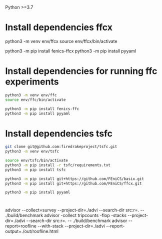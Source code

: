 Python >=3.7



# Install dependencies ffcx
python3 -m venv env/ffcx
source env/ffcx/bin/activate

python3 -m pip install fenics-ffcx
python3 -m pip install pyyaml

# Install dependencies for running ffc experiments
```bash
python3 -m venv env/ffc
source env/ffc/bin/activate
```

```bash
python3 -m pip install fenics-ffc
python3 -m pip install pyyaml
```


# Install dependencies tsfc
```bash
git clone git@github.com:firedrakeproject/tsfc.git
python3 -m venv env/tsfc

source env/tsfc/bin/activate
python3 -m pip install -r tsfc/requirements.txt
python3 -m pip install tsfc

python3 -m pip install git+https://github.com/FEniCS/basix.git
python3 -m pip install git+https://github.com/FEniCS/ffcx.git

python3 -m pip install pyyaml
```

#

advisor --collect=survey --project-dir=./advi --search-dir src:r=. -- ./build/benchmark
advisor -collect tripcounts -flop -stacks --project-dir=./advi --search-dir src:r=. -- ./build/benchmark
advisor --report=roofline --with-stack --project-dir=./advi --report-output=./out/roofline.html

